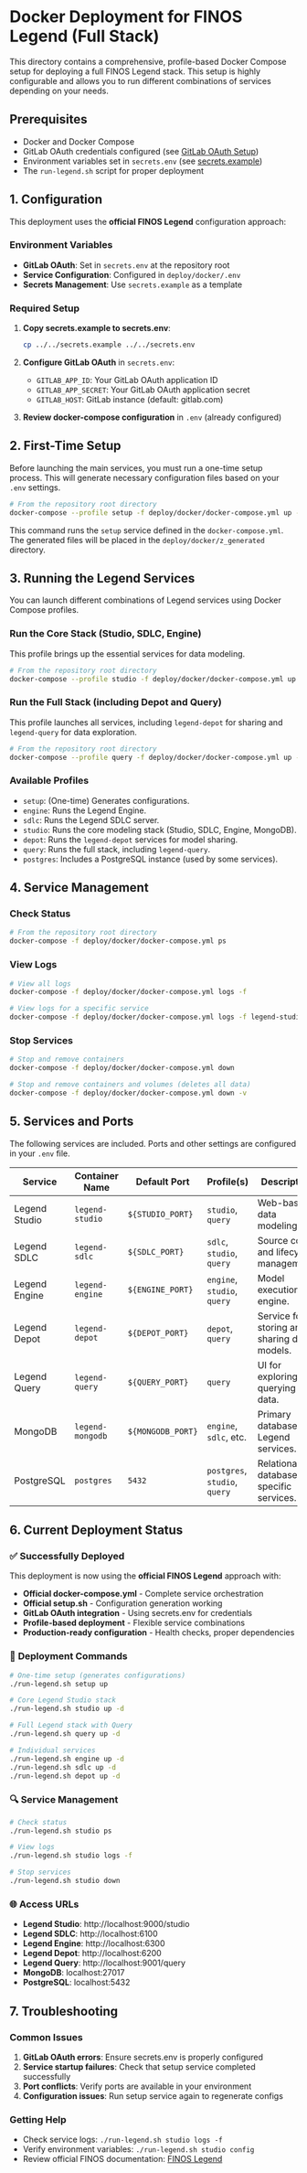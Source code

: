 # Docker Deployment for FINOS Legend (Full Stack)

This directory contains a comprehensive, profile-based Docker Compose setup for deploying a full FINOS Legend stack. This setup is highly configurable and allows you to run different combinations of services depending on your needs.

## Prerequisites

*   Docker and Docker Compose
*   GitLab OAuth credentials configured (see [GitLab OAuth Setup](../../GITLAB_OAUTH_SETUP.md))
*   Environment variables set in `secrets.env` (see [secrets.example](../../secrets.example))
*   The `run-legend.sh` script for proper deployment

## 1. Configuration

This deployment uses the **official FINOS Legend** configuration approach:

### Environment Variables
- **GitLab OAuth**: Set in `secrets.env` at the repository root
- **Service Configuration**: Configured in `deploy/docker/.env`
- **Secrets Management**: Use `secrets.example` as a template

### Required Setup
1. **Copy secrets.example to secrets.env**:
   ```bash
   cp ../../secrets.example ../../secrets.env
   ```

2. **Configure GitLab OAuth** in `secrets.env`:
   - `GITLAB_APP_ID`: Your GitLab OAuth application ID
   - `GITLAB_APP_SECRET`: Your GitLab OAuth application secret
   - `GITLAB_HOST`: GitLab instance (default: gitlab.com)

3. **Review docker-compose configuration** in `.env` (already configured)

## 2. First-Time Setup

Before launching the main services, you must run a one-time setup process. This will generate necessary configuration files based on your `.env` settings.

```bash
# From the repository root directory
docker-compose --profile setup -f deploy/docker/docker-compose.yml up --build
```

This command runs the `setup` service defined in the `docker-compose.yml`. The generated files will be placed in the `deploy/docker/z_generated` directory.

## 3. Running the Legend Services

You can launch different combinations of Legend services using Docker Compose profiles.

### Run the Core Stack (Studio, SDLC, Engine)

This profile brings up the essential services for data modeling.

```bash
# From the repository root directory
docker-compose --profile studio -f deploy/docker/docker-compose.yml up -d --build
```

### Run the Full Stack (including Depot and Query)

This profile launches all services, including `legend-depot` for sharing and `legend-query` for data exploration.

```bash
# From the repository root directory
docker-compose --profile query -f deploy/docker/docker-compose.yml up -d --build
```

### Available Profiles

*   `setup`: (One-time) Generates configurations.
*   `engine`: Runs the Legend Engine.
*   `sdlc`: Runs the Legend SDLC server.
*   `studio`: Runs the core modeling stack (Studio, SDLC, Engine, MongoDB).
*   `depot`: Runs the `legend-depot` services for model sharing.
*   `query`: Runs the full stack, including `legend-query`.
*   `postgres`: Includes a PostgreSQL instance (used by some services).

## 4. Service Management

### Check Status

```bash
# From the repository root directory
docker-compose -f deploy/docker/docker-compose.yml ps
```

### View Logs

```bash
# View all logs
docker-compose -f deploy/docker/docker-compose.yml logs -f

# View logs for a specific service
docker-compose -f deploy/docker/docker-compose.yml logs -f legend-studio
```

### Stop Services

```bash
# Stop and remove containers
docker-compose -f deploy/docker/docker-compose.yml down

# Stop and remove containers and volumes (deletes all data)
docker-compose -f deploy/docker/docker-compose.yml down -v
```

## 5. Services and Ports

The following services are included. Ports and other settings are configured in your `.env` file.

| Service | Container Name | Default Port | Profile(s) | Description |
|---|---|---|---|---|
| Legend Studio | `legend-studio` | `${STUDIO_PORT}` | `studio`, `query` | Web-based data modeling UI. |
| Legend SDLC | `legend-sdlc` | `${SDLC_PORT}` | `sdlc`, `studio`, `query` | Source code and lifecycle management. |
| Legend Engine | `legend-engine` | `${ENGINE_PORT}` | `engine`, `studio`, `query` | Model execution engine. |
| Legend Depot | `legend-depot` | `${DEPOT_PORT}` | `depot`, `query` | Service for storing and sharing data models. |
| Legend Query | `legend-query` | `${QUERY_PORT}` | `query` | UI for exploring and querying data. |
| MongoDB | `legend-mongodb` | `${MONGODB_PORT}` | `engine`, `sdlc`, etc. | Primary database for Legend services. |
| PostgreSQL | `postgres` | `5432` | `postgres`, `studio`, `query` | Relational database for specific services. |

## 6. Current Deployment Status

### ✅ **Successfully Deployed**
This deployment is now using the **official FINOS Legend** approach with:
- **Official docker-compose.yml** - Complete service orchestration
- **Official setup.sh** - Configuration generation working
- **GitLab OAuth integration** - Using secrets.env for credentials
- **Profile-based deployment** - Flexible service combinations
- **Production-ready configuration** - Health checks, proper dependencies

### 🚀 **Deployment Commands**
```bash
# One-time setup (generates configurations)
./run-legend.sh setup up

# Core Legend Studio stack
./run-legend.sh studio up -d

# Full Legend stack with Query
./run-legend.sh query up -d

# Individual services
./run-legend.sh engine up -d
./run-legend.sh sdlc up -d
./run-legend.sh depot up -d
```

### 🔍 **Service Management**
```bash
# Check status
./run-legend.sh studio ps

# View logs
./run-legend.sh studio logs -f

# Stop services
./run-legend.sh studio down
```

### 🌐 **Access URLs**
- **Legend Studio**: http://localhost:9000/studio
- **Legend SDLC**: http://localhost:6100
- **Legend Engine**: http://localhost:6300
- **Legend Depot**: http://localhost:6200
- **Legend Query**: http://localhost:9001/query
- **MongoDB**: localhost:27017
- **PostgreSQL**: localhost:5432

## 7. Troubleshooting

### Common Issues
1. **GitLab OAuth errors**: Ensure secrets.env is properly configured
2. **Service startup failures**: Check that setup service completed successfully
3. **Port conflicts**: Verify ports are available in your environment
4. **Configuration issues**: Run setup service again to regenerate configs

### Getting Help
- Check service logs: `./run-legend.sh studio logs -f`
- Verify environment variables: `./run-legend.sh studio config`
- Review official FINOS documentation: [FINOS Legend](https://github.com/finos/legend)